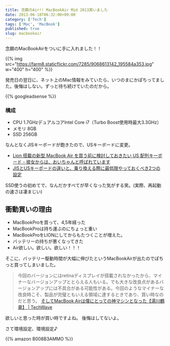 ```yaml
---
title: 念願のAir!! MacBookAir Mid 2013買いました
date: 2013-06-18T06:32:00+09:00
category: ['Tech']
tags: ['Mac', 'MacBook']
published: true
slug: macbookair
---
```


念願のMacBookAirをついに手に入れました！！

{{% img src="https://farm8.staticflickr.com/7285/9068613142_195584a353.jpg" w="400" h="400" %}}
 
発売日の翌日に、ネット上のMac情報をみていたら、いつのまにかぽちってました。後悔はしない。ずっと待ち続けていたのだから。	


{{% googleadsense %}}

### 構成

- CPU 1.7GHzデュアルコアIntel Core i7（Turbo Boost使用時最大3.3GHz）
- メモリ 8GB
- SSD 256GB

なんとなくJISキーボードが飽きたので、USキーボードに変更。

- [Lion 搭載の新型 MacBook Air を買う前に検討しておきたい US 配列キーボード - 彼女からは、おいちゃんと呼ばれています](http://d.hatena.ne.jp/inouetakuya/20110726/1311640787)
- [JISとUSキーボードの違いと、乗り換える際に最低限やっておくべき2つの設定](http://ushigyu.net/2012/06/27/difference_between_jis_and_us_keyboard/)

SSD使うの初めてで、なんだかすべてが早くなった気がする笑。(実際、再起動の速さは凄まじい)

## 衝動買いの理由

- MacBookProを買って、4,5年経った
- MacBookProは持ち運ぶのにちょっと重い
- MacBookProをLIONにしてからもたつくことが増えた。
- バッテリーの持ちが悪くなってきた	
- Air欲しい。欲しい。欲しい！！！

そこに、バッテリー駆動時間が大幅に伸びたというMacBookAirが出たのでぽちっと買ってしまいました。


> 今回のバージョンにはretinaディスプレイが搭載されなかったから、マイナーなバージョンアップととらえる人もいる。でも大きな改良点があるバージョンアップには不具合がある可能性がある。今回のようなマイナーな改良時こそ、製品が完璧ともいえる領域に達するときであり、買い時なのだと思う。
> [そしてMacBook Airは僕にとっての神マシンとなった【湯川鶴章】 | TechWave](http://techwave.jp/archives/%e3%81%9d%e3%81%97%e3%81%a6macbook-air%e3%81%af%e5%83%95%e3%81%ab%e3%81%a8%e3%81%a3%e3%81%a6%e3%81%ae%e7%a5%9e%e3%83%9e%e3%82%b7%e3%83%b3%e3%81%a8%e3%81%aa%e3%81%a3%e3%81%9f%e3%80%90%e6%b9%af%e5%b7%9d.html)

欲しいと思った時が買い時ですよね。
後悔はしてないよ。

さて環境設定、環境設定♪


{{% amazon B008B3AMMO %}}